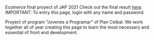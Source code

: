 Ecomerce final proyect of JAP 2021
Check out the final result [here](https://axelcola.github.io/JAP/).
IMPORTANT: To entry this page, login with any name and password.

Proyect of program "Jovenes a Programar" of Plan Ceibal.
We work together all of year creating this page to learn the most necessary and essential of front end development.

